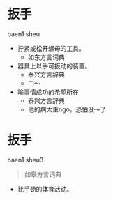 # 扳手
baen1 sheu
+ 拧紧或松开螺母的工具。
  * 如东方言词典
+ 器具上以手可扳动的装置。
  * 泰兴方言辞典
  - 门～
+ 喻事情成功的希望所在
  * 泰兴方言辞典
  - 他的病太重ngo，恐怕没～了

# 扳手
baen1 sheu3
> 如皋方言词典
- 比手劲的体育活动。
